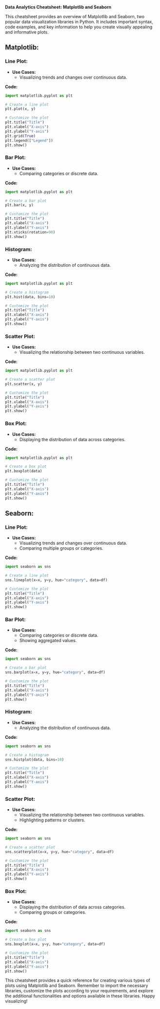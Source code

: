 **Data Analytics Cheatsheet: Matplotlib and Seaborn**

This cheatsheet provides an overview of Matplotlib and Seaborn, two popular data visualization libraries in Python. It includes important syntax, code examples, and key information to help you create visually appealing and informative plots.

## Matplotlib:

### Line Plot:
- **Use Cases:**
  - Visualizing trends and changes over continuous data.

**Code:**
```python
import matplotlib.pyplot as plt

# Create a line plot
plt.plot(x, y)

# Customize the plot
plt.title("Title")
plt.xlabel("X-axis")
plt.ylabel("Y-axis")
plt.grid(True)
plt.legend(["Legend"])
plt.show()
```

### Bar Plot:
- **Use Cases:**
  - Comparing categories or discrete data.

**Code:**
```python
import matplotlib.pyplot as plt

# Create a bar plot
plt.bar(x, y)

# Customize the plot
plt.title("Title")
plt.xlabel("X-axis")
plt.ylabel("Y-axis")
plt.xticks(rotation=90)
plt.show()
```

### Histogram:
- **Use Cases:**
  - Analyzing the distribution of continuous data.

**Code:**
```python
import matplotlib.pyplot as plt

# Create a histogram
plt.hist(data, bins=10)

# Customize the plot
plt.title("Title")
plt.xlabel("X-axis")
plt.ylabel("Y-axis")
plt.show()
```

### Scatter Plot:
- **Use Cases:**
  - Visualizing the relationship between two continuous variables.

**Code:**
```python
import matplotlib.pyplot as plt

# Create a scatter plot
plt.scatter(x, y)

# Customize the plot
plt.title("Title")
plt.xlabel("X-axis")
plt.ylabel("Y-axis")
plt.show()
```

### Box Plot:
- **Use Cases:**
  - Displaying the distribution of data across categories.

**Code:**
```python
import matplotlib.pyplot as plt

# Create a box plot
plt.boxplot(data)

# Customize the plot
plt.title("Title")
plt.xlabel("X-axis")
plt.ylabel("Y-axis")
plt.show()
```

## Seaborn:

### Line Plot:
- **Use Cases:**
  - Visualizing trends and changes over continuous data.
  - Comparing multiple groups or categories.

**Code:**
```python
import seaborn as sns

# Create a line plot
sns.lineplot(x=x, y=y, hue="category", data=df)

# Customize the plot
plt.title("Title")
plt.xlabel("X-axis")
plt.ylabel("Y-axis")
plt.show()
```

### Bar Plot:
- **Use Cases:**
  - Comparing categories or discrete data.
  - Showing aggregated values.

**Code:**
```python
import seaborn as sns

# Create a bar plot
sns.barplot(x=x, y=y, hue="category", data=df)

# Customize the plot
plt.title("Title")
plt.xlabel("X-axis")
plt.ylabel("Y-axis")
plt.show()
```

### Histogram:
- **Use Cases:**
  - Analyzing the distribution of continuous data.

**Code:**
```python
import seaborn as sns

# Create a histogram
sns.histplot(data, bins=10)

# Customize the plot
plt.title("Title")
plt.xlabel("X-axis")
plt.ylabel("Y-axis")
plt.show()
```

### Scatter Plot:
- **Use Cases:**
  - Visualizing the relationship between two continuous variables.
  - Highlighting patterns or clusters.

**Code:**
```python
import seaborn as sns

# Create a scatter plot
sns.scatterplot(x=x, y=y, hue="category", data=df)

# Customize the plot
plt.title("Title")
plt.xlabel("X-axis")
plt.ylabel("Y-axis")
plt.show()
```

### Box Plot:
- **Use Cases:**
  - Displaying the distribution of data across categories.
  - Comparing groups or categories.

**Code:**
```python
import seaborn as sns

# Create a box plot
sns.boxplot(x=x, y=y, hue="category", data=df)

# Customize the plot
plt.title("Title")
plt.xlabel("X-axis")
plt.ylabel("Y-axis")
plt.show()
```

This cheatsheet provides a quick reference for creating various types of plots using Matplotlib and Seaborn. Remember to import the necessary libraries, customize the plots according to your requirements, and explore the additional functionalities and options available in these libraries. Happy visualizing!
